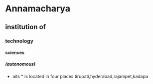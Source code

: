 # Annamacharya
## institution of
### technology
#### sciences
##### (autonomous)

* aits * is located in four places tirupati,hyderabad,rajampet,kadapa
